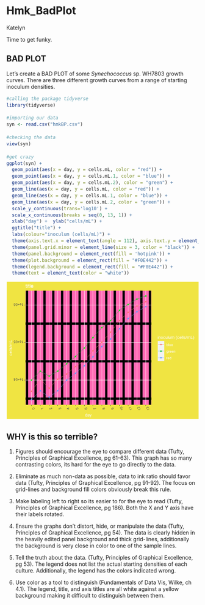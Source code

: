 Hmk_BadPlot
================
Katelyn

Time to get funky.

## BAD PLOT

Let’s create a BAD PLOT of some *Synechococcus* sp. WH7803 growth
curves. There are three different growth curves from a range of starting
inoculum densities.

``` r
#calling the package tidyverse
library(tidyverse)

#importing our data
syn <- read.csv("hmkBP.csv")

#checking the data 
view(syn)

#get crazy 
ggplot(syn) +
  geom_point(aes(x = day, y = cells.mL, color = "red")) +
  geom_point(aes(x = day, y = cells.mL.1, color = "blue")) +
  geom_point(aes(x = day, y = cells.mL.2), color = "green") +
  geom_line(aes(x = day, y = cells.mL, color = "red")) +
  geom_line(aes(x = day, y = cells.mL.1, color = "blue")) +
  geom_line(aes(x = day, y = cells.mL.2, color = "green")) +
  scale_y_continuous(trans='log10') +
  scale_x_continuous(breaks = seq(0, 13, 1)) +
  xlab("day") +  ylab("cells/mL") +
  ggtitle("title") + 
  labs(colour="inoculum (cells/mL)") +
  theme(axis.text.x = element_text(angle = 112), axis.text.y = element_text(angle = 180)) +
  theme(panel.grid.minor = element_line(size = 3, color = "black")) +
  theme(panel.background = element_rect(fill = 'hotpink')) +
  theme(plot.background = element_rect(fill = "#F0E442")) +
  theme(legend.background = element_rect(fill = "#F0E442")) +
  theme(text = element_text(color = "white"))
```

![](hmk_BP_files/figure-gfm/unnamed-chunk-1-1.png)

## WHY is this so terrible?

1.  Figures should encourage the eye to compare different data (Tufty,
    Principles of Graphical Excellence, pg 61-63). This graph has so
    many contrasting colors, its hard for the eye to go directly to the
    data.

2.  Eliminate as much non-data as possible, data to ink ratio should
    favor data (Tufty, Principles of Graphical Excellence, pg 91-92).
    The focus on grid-lines and background fill colors obviously break
    this rule.

3.  Make labeling left to right so its easier to for the eye to read
    (Tufty, Principles of Graphical Excellence, pg 186). Both the X and
    Y axis have their labels rotated.

4.  Ensure the graphs don’t distort, hide, or manipulate the data
    (Tufty, Principles of Graphical Excellence, pg 54). The data is
    clearly hidden in the heavily edited panel background and thick
    grid-lines, additionally the background is very close in color to
    one of the sample lines.

5.  Tell the truth about the data. (Tufty, Principles of Graphical
    Excellence, pg 53). The legend does not list the actual starting
    densities of each culture. Additionally, the legend has the colors
    indicated wrong.

6.  Use color as a tool to distinguish (Fundamentals of Data Vis, Wilke,
    ch 4.1). The legend, title, and axis titles are all white against a
    yellow background making it difficult to distinguish between them.
